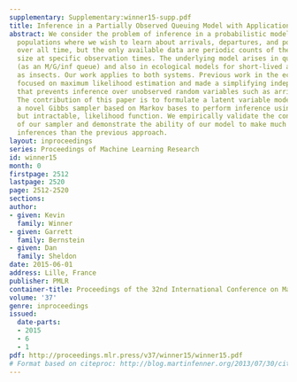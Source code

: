```yaml
---
supplementary: Supplementary:winner15-supp.pdf
title: Inference in a Partially Observed Queuing Model with Applications in Ecology
abstract: We consider the problem of inference in a probabilistic model for transient
  populations where we wish to learn about arrivals, departures, and population size
  over all time, but the only available data are periodic counts of the population
  size at specific observation times. The underlying model arises in queueing theory
  (as an M/G/inf queue) and also in ecological models for short-lived animals such
  as insects. Our work applies to both systems. Previous work in the ecology literature
  focused on maximum likelihood estimation and made a simplifying independence assumption
  that prevents inference over unobserved random variables such as arrivals and departures.
  The contribution of this paper is to formulate a latent variable model and develop
  a novel Gibbs sampler based on Markov bases to perform inference using the correct,
  but intractable, likelihood function. We empirically validate the convergence behavior
  of our sampler and demonstrate the ability of our model to make much finer-grained
  inferences than the previous approach.
layout: inproceedings
series: Proceedings of Machine Learning Research
id: winner15
month: 0
firstpage: 2512
lastpage: 2520
page: 2512-2520
sections: 
author:
- given: Kevin
  family: Winner
- given: Garrett
  family: Bernstein
- given: Dan
  family: Sheldon
date: 2015-06-01
address: Lille, France
publisher: PMLR
container-title: Proceedings of the 32nd International Conference on Machine Learning
volume: '37'
genre: inproceedings
issued:
  date-parts:
  - 2015
  - 6
  - 1
pdf: http://proceedings.mlr.press/v37/winner15/winner15.pdf
# Format based on citeproc: http://blog.martinfenner.org/2013/07/30/citeproc-yaml-for-bibliographies/
---
```

